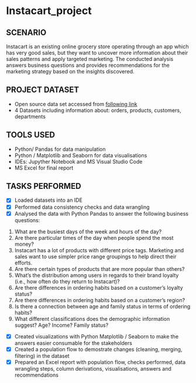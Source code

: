 # Instacart_project

## SCENARIO
Instacart is an existing online grocery store operating through an app which has very good sales, but they want to uncover more information about their sales patterns and apply targeted marketing. The conducted analysis answers business questions and provides recommendations for the marketing strategy based on the insights discovered.

## PROJECT DATASET
- Open source data set accessed from [following link](https://www.instacart.com/datasets/grocery-shopping-2017)
- 4 Datasets including information about: orders, products, customers, departments

## TOOLS USED
-	Python/ Pandas for data manipulation
-	Python / Matplotlib and Seaborn for data visualisations
-	IDEs: Jupyther Notebook and MS Visual Studio Code
- MS Excel for final report

## TASKS PERFORMED
- [x] Loaded datasets into an IDE
- [x] Performed data consistency checks and data wrangling
- [x] Analysed the data with Python Pandas to answer the following business questions:

 1. What are the busiest days of the week and hours of the day?
  2. Are there particular times of the day when people spend the most money?
  3. Instacart has a lot of products with different price tags. Marketing and sales want to use simpler price range groupings to help direct their efforts.
  4. Are there certain types of products that are more popular than others?
  5. What’s the distribution among users in regards to their brand loyalty (i.e., how often do they return to Instacart)? 
  6. Are there differences in ordering habits based on a customer’s loyalty status?
  7. Are there differences in ordering habits based on a customer’s region?
  8. Is there a connection between age and family status in terms of ordering habits?
  9. What different classifications does the demographic information suggest? Age? Income? Family status?

- [x] Created visualizations with Python Matplotlib / Seaborn to make the answers easier consumable for the stakeholders
- [x] Created a population flow to demostrate changes (cleaning, merging, filtering) in the dataset
- [x] Prepared an Excel report with population flow, checks performed, data wrangling steps, column derivations, visualisations, answers and recommendations
